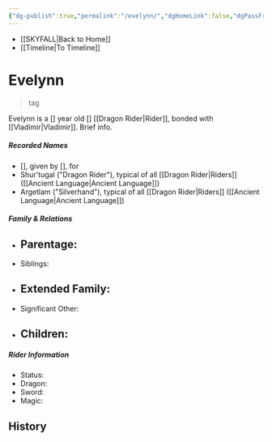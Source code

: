 ```yaml
---
{"dg-publish":true,"permalink":"/evelynn/","dgHomeLink":false,"dgPassFrontmatter":false}
---
```


- [[SKYFALL|Back to Home]]
- [[Timeline|To Timeline]]

# Evelynn
>tag

Evelynn is a [] year old [] [[Dragon Rider|Rider]], bonded with [[Vladimir|Vladimir]]. Brief info.

##### Recorded Names
- [], given by [], for 
- Shur'tugal ("Dragon Rider"), typical of all [[Dragon Rider|Riders]] ([[Ancient Language|Ancient Language]])
- Argetlam ("Silverhand"), typical of all [[Dragon Rider|Riders]] ([[Ancient Language|Ancient Language]])

##### Family & Relations
- Parentage: 
	- 
- Siblings:
- Extended Family:
	- 
- Significant Other:
- Children:
	- 

##### Rider Information
- Status:
- Dragon:
- Sword:
- Magic:

## History
